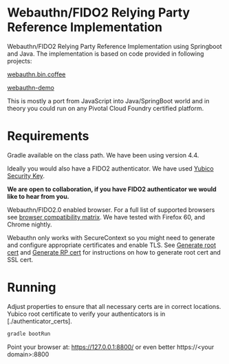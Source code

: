 # Webauthn/FIDO2 Relying Party Reference Implementation
Webauthn/FIDO2 Relying Party Reference Implementation using Springboot and Java.
The implementation is based on code provided in following projects:

[webauthn.bin.coffee](https://github.com/jcjones/webauthn.bin.coffee)

[webauthn-demo](https://github.com/fido-alliance/webauthn-demo)

This is mostly a port from JavaScript into Java/SpringBoot world and in theory you could run on any Pivotal Cloud Foundry certified platform.   

# Requirements
Gradle available on the class path. We have been using version 4.4.

Ideally you would also have a FIDO2 authenticator. We have used  [Yubico Security Key](https://www.yubico.com/product/security-key-by-yubico/).

**We are open to collaboration, if you have FIDO2 authenticator we would like to hear from you.**


Webauthn/FIDO2.0 enabled browser. For a full list of supported browsers see [browser compatibility matrix](https://developer.mozilla.org/en-US/docs/Web/API/Web_Authentication_API). 
We have tested with Firefox 60, and Chrome nightly.

Webauthn only works with SecureContext so you might need to generate and configure appropriate certificates and enable TLS. 
See [Generate root cert](generate_keystore.sh) and [Generate RP cert](generate_springboot_keystore.sh) for instructions on how to generate root cert and SSL cert.     

# Running
Adjust properties to ensure that all necessary certs are in correct locations. Yubico root certificate to verify your authenticators is in [./authenticator_certs].

```bash
gradle bootRun
```  

Point your browser at:
https://127.0.0.1:8800/ or even better https://\<your domain\>:8800 

